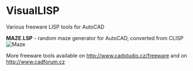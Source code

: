 # VisualLISP
Various freeware LISP tools for AutoCAD

**MAZE.LSP** - random maze generator for AutoCAD, converted from CLISP
![Maze](https://www.cadforum.cz/img/maze.png)


More freeware tools available on http://www.cadstudio.cz/freeware and on http://www.cadforum.cz

